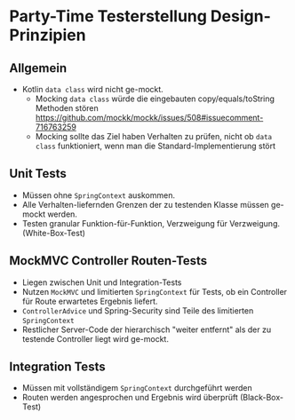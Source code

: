 # Party-Time Testerstellung Design-Prinzipien

## Allgemein

- Kotlin `data class` wird nicht ge-mockt.
  - Mocking `data class` würde die eingebauten copy/equals/toString Methoden stören https://github.com/mockk/mockk/issues/508#issuecomment-716763259
  - Mocking sollte das Ziel haben Verhalten zu prüfen, nicht ob `data class` funktioniert, wenn man die Standard-Implementierung stört 
    
## Unit Tests

- Müssen ohne `SpringContext` auskommen.
- Alle Verhalten-liefernden Grenzen der zu testenden Klasse müssen ge-mockt werden.
- Testen granular Funktion-für-Funktion, Verzweigung für Verzweigung. (White-Box-Test)

## MockMVC Controller Routen-Tests

- Liegen zwischen Unit und Integration-Tests
- Nutzen `MockMVC` und limitierten `SpringContext` für Tests, ob ein Controller für Route erwartetes Ergebnis liefert.
- `ControllerAdvice` und Spring-Security sind Teile des limitierten `SpringContext`
- Restlicher Server-Code der hierarchisch "weiter entfernt" als der zu testende Controller liegt wird ge-mockt.

## Integration Tests

- Müssen mit vollständigem `SpringContext` durchgeführt werden
- Routen werden angesprochen und Ergebnis wird überprüft (Black-Box-Test)

